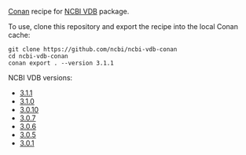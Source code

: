 [Conan](https://docs.conan.io/en/latest/) recipe for [NCBI VDB](https://github.com/ncbi/ncbi-vdb) package.

To use, clone this repository and export the recipe into the local Conan cache:

    git clone https://github.com/ncbi/ncbi-vdb-conan
    cd ncbi-vdb-conan
    conan export . --version 3.1.1

NCBI VDB versions:

- [3.1.1](https://github.com/ncbi/ncbi-vdb/releases/tag/3.1.1)
- [3.1.0](https://github.com/ncbi/ncbi-vdb/releases/tag/3.1.0)
- [3.0.10](https://github.com/ncbi/ncbi-vdb/releases/tag/3.0.10)
- [3.0.7](https://github.com/ncbi/ncbi-vdb/releases/tag/3.0.7)
- [3.0.6](https://github.com/ncbi/ncbi-vdb/releases/tag/3.0.6)
- [3.0.5](https://github.com/ncbi/ncbi-vdb/releases/tag/3.0.5)
- [3.0.1](https://github.com/ncbi/ncbi-vdb/releases/tag/3.0.1)
